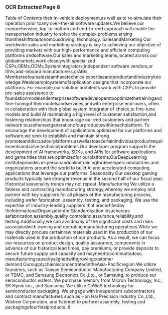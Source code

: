### OCR Extracted Page 8

Table of Contents
their in-vehicle deployment,as well as to re-simulate their operation prior toany over-the-air software updates.We believe our
comprehensive, top-to-bottom and end-to-end approach will enable the transportation industry to solve the complex problems arising
fromtheshifttoautonomousdriving.
technology.
SalesandMarketing
Our worldwide sales and marketing strategy is key to achieving our objective of providing markets with our high-performance and
efficient computing platforms andsoftware.Our sales and marketing teams,located across our globalmarkets,work closelywith
specialized CSPs,OEMs,ODMs,Systemintegrators,independent software vendors,or ISVs,add-inboard manufacturers,orAIBs,
Membersofoursalesteamhavetechnicalexpertiseandproductandindustryknowledge.Wealsoemployateamofapplication
designs that incorporate our platforms. For example,our solution architects work with CSPs to provide pre-sales assistance to
foundationmodelandenterprisesoftwaredeveloperstooptimizethetrainingandfine-tuningof theirmodelsandservices,andwith
enterprise end-users, often in collaboration with their global system integrator of choice,to fine-tune models and build Al
maintaining a high level of customer satisfaction,and fostering relationships that encourage our end customers and partner network
tousethenextgenerationofourproductswithineachplatform.
To encourage the development of applications optimized for our platforms and software,we seek to establish and maintain strong
promoteanddiscussourplatforms,aswellastoascertainindividualproductrequirementsandsolve technicalproblems.Our
developer program supports the development of Al frameworks, SDKs, and APls for software applications and game titles that are
optimizedfor ourplatforms.OurDeepLearning Instituteprovides in-personandonlinetrainingfordevelopersinindustries and
organizations around the world to build Al and accelerated computing applications that leverage our platforms.
Seasonality
Our desktop gaming products typically see stronger revenue in the second half of our fiscal year. Historical seasonality trends may
not repeat.
Manufacturing
We utilize a fabless and contracting manufacturing strategy,whereby we employ and partner with key suppliers for all phases of the
manufacturing process, including wafer fabrication, assembly, testing, and packaging. We use the expertise of industry-leading
suppliers that arecertifiedby theInternationalOrganizationfor Standardization insuchareas asfabrication,assembly,quality
controland assurance,reliability,and testing.Additionally,we can avoidmany of the significant costs and risks associatedwith
owning and operating manufacturing operations.While we may directly procure certainraw materials used in the production of our
materials used in the production of our products. As a result, we can focus our resources on product design, quality assurance,
components in advance of our historical lead times, pay premiums, or provide deposits to secure future supply and capacity and
mayneedtocontinuetodoso.
manufacturingcapacityalignedwithgrowingcustomer demand.OursupplychainisconcentratedintheAsia-Pacificregion.We
utilize foundries, such as Taiwan Semiconductor Manufacturing Company Limited, or TSMC, and Samsung Electronics Co.,Ltd., or
Samsung, to produce our semiconductor wafers. We purchase memory from Micron Technology, Inc., SK Hynix Inc., and Samsung.
We utilize CoWoS technology for semiconductor packaging. We engage with independent subcontractors and contract
manufacturers such as Hon Hai Precision Industry Co.,Ltd., Wistron Corporation, and Fabrinet to perform assembly, testing and
packagingofourfinalproducts.
8